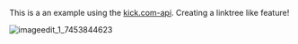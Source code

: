 This is a an example using the [kick.com-api](https://www.npmjs.com/package/kick.com-api). Creating a linktree like feature!

![imageedit_1_7453844623](https://github.com/BankkRoll/kick.com-kicktree/assets/106103625/c573eb8e-6b7b-45ec-9c7c-b71df8dcf1f2)
